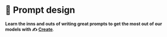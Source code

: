 ---
---

# 📜 Prompt design

**Learn the inns and outs of writing great prompts to get the most out of our models with ✍️ [Create](/api/primitives/create)**.